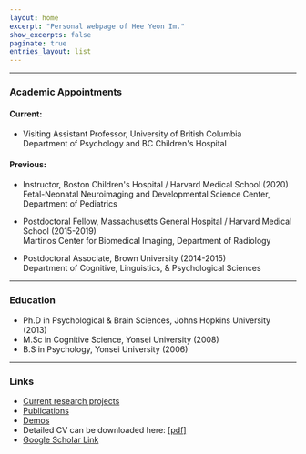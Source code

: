 ```yaml
---
layout: home
excerpt: "Personal webpage of Hee Yeon Im."
show_excerpts: false
paginate: true
entries_layout: list
---
```


------
### Academic Appointments
#### Current:

* Visiting Assistant Professor, University of British Columbia<br/>
    Department of Psychology and BC Children's Hospital<br/>

#### Previous:  

* Instructor, Boston Children's Hospital / Harvard Medical School (2020)<br/>
  Fetal-Neonatal Neuroimaging and Developmental Science Center, Department of Pediatrics<br/>
  
* Postdoctoral Fellow, Massachusetts General Hospital / Harvard Medical School (2015-2019)<br/>
  Martinos Center for Biomedical Imaging, Department of Radiology<br/>
  
* Postdoctoral Associate, Brown University (2014-2015)<br/>
  Department of Cognitive, Linguistics, & Psychological Sciences<br/>	          

------
### Education
* Ph.D in Psychological & Brain Sciences, Johns Hopkins University (2013)<br/>
* M.Sc in Cognitive Science, Yonsei University (2008)<br/>
* B.S in Psychology, Yonsei University (2006)<br/>

------
### Links
* [Current research projects](https://heeyeon-im.github.io/projects/)<br/>
* [Publications](https://heeyeon-im.github.io/publications/)<br/>
* [Demos](https://heeyeon-im.github.io/demo/)<br/>
* Detailed CV can be downloaded here: [[pdf]](/HeeYeon_Im_CV_2021_March.pdf)<br/>
* [Google Scholar Link](https://scholar.google.com/citations?user=Zq3Z-ioAAAAJ&hl=en)
